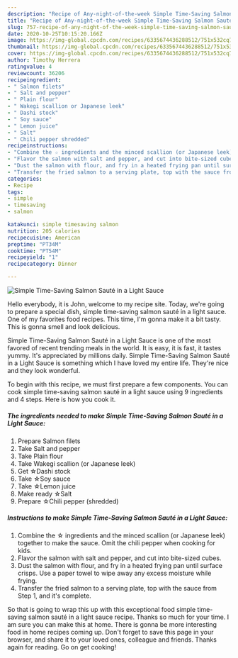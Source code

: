 ```yaml
---
description: "Recipe of Any-night-of-the-week Simple Time-Saving Salmon Sauté in a Light Sauce"
title: "Recipe of Any-night-of-the-week Simple Time-Saving Salmon Sauté in a Light Sauce"
slug: 757-recipe-of-any-night-of-the-week-simple-time-saving-salmon-saute-in-a-light-sauce
date: 2020-10-25T10:15:20.166Z
image: https://img-global.cpcdn.com/recipes/6335674436288512/751x532cq70/simple-time-saving-salmon-saute-in-a-light-sauce-recipe-main-photo.jpg
thumbnail: https://img-global.cpcdn.com/recipes/6335674436288512/751x532cq70/simple-time-saving-salmon-saute-in-a-light-sauce-recipe-main-photo.jpg
cover: https://img-global.cpcdn.com/recipes/6335674436288512/751x532cq70/simple-time-saving-salmon-saute-in-a-light-sauce-recipe-main-photo.jpg
author: Timothy Herrera
ratingvalue: 4
reviewcount: 36206
recipeingredient:
- " Salmon filets"
- " Salt and pepper"
- " Plain flour"
- " Wakegi scallion or Japanese leek"
- " Dashi stock"
- " Soy sauce"
- " Lemon juice"
- " Salt"
- " Chili pepper shredded"
recipeinstructions:
- "Combine the ☆ ingredients and the minced scallion (or Japanese leek) together to make the sauce. Omit the chili pepper when cooking for kids."
- "Flavor the salmon with salt and pepper, and cut into bite-sized cubes."
- "Dust the salmon with flour, and fry in a heated frying pan until surface crisps. Use a paper towel to wipe away any excess moisture while frying."
- "Transfer the fried salmon to a serving plate, top with the sauce from Step 1, and it&#39;s complete."
categories:
- Recipe
tags:
- simple
- timesaving
- salmon

katakunci: simple timesaving salmon 
nutrition: 205 calories
recipecuisine: American
preptime: "PT34M"
cooktime: "PT54M"
recipeyield: "1"
recipecategory: Dinner

---
```



![Simple Time-Saving Salmon Sauté in a Light Sauce](https://img-global.cpcdn.com/recipes/6335674436288512/751x532cq70/simple-time-saving-salmon-saute-in-a-light-sauce-recipe-main-photo.jpg)

Hello everybody, it is John, welcome to my recipe site. Today, we're going to prepare a special dish, simple time-saving salmon sauté in a light sauce. One of my favorites food recipes. This time, I'm gonna make it a bit tasty. This is gonna smell and look delicious.



Simple Time-Saving Salmon Sauté in a Light Sauce is one of the most favored of recent trending meals in the world. It is easy, it is fast, it tastes yummy. It's appreciated by millions daily. Simple Time-Saving Salmon Sauté in a Light Sauce is something which I have loved my entire life. They're nice and they look wonderful.


To begin with this recipe, we must first prepare a few components. You can cook simple time-saving salmon sauté in a light sauce using 9 ingredients and 4 steps. Here is how you cook it.

<!--inarticleads1-->

##### The ingredients needed to make Simple Time-Saving Salmon Sauté in a Light Sauce:

1. Prepare  Salmon filets
1. Take  Salt and pepper
1. Take  Plain flour
1. Take  Wakegi scallion (or Japanese leek)
1. Get  ☆Dashi stock
1. Take  ☆Soy sauce
1. Take  ☆Lemon juice
1. Make ready  ☆Salt
1. Prepare  ☆Chili pepper (shredded)




<!--inarticleads2-->

##### Instructions to make Simple Time-Saving Salmon Sauté in a Light Sauce:

1. Combine the ☆ ingredients and the minced scallion (or Japanese leek) together to make the sauce. Omit the chili pepper when cooking for kids.
1. Flavor the salmon with salt and pepper, and cut into bite-sized cubes.
1. Dust the salmon with flour, and fry in a heated frying pan until surface crisps. Use a paper towel to wipe away any excess moisture while frying.
1. Transfer the fried salmon to a serving plate, top with the sauce from Step 1, and it&#39;s complete.




So that is going to wrap this up with this exceptional food simple time-saving salmon sauté in a light sauce recipe. Thanks so much for your time. I am sure you can make this at home. There is gonna be more interesting food in home recipes coming up. Don't forget to save this page in your browser, and share it to your loved ones, colleague and friends. Thanks again for reading. Go on get cooking!
